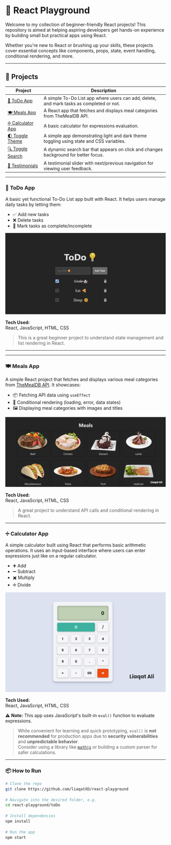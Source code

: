 # 🚀 React Playground

Welcome to my collection of beginner-friendly React projects! This repository is aimed at helping aspiring developers get hands-on experience by building small but practical apps using React.

Whether you're new to React or brushing up your skills, these projects cover essential concepts like components, props, state, event handling, conditional rendering, and more.

---

## 📁 Projects

| Project                              | Description                                                                              |
| ------------------------------------ | ---------------------------------------------------------------------------------------- |
| [📝 ToDo App](#todo-app)             | A simple To-Do List app where users can add, delete, and mark tasks as completed or not. |
| [🍽 Meals App](#meals-app)            | A React app that fetches and displays meal categories from TheMealDB API.                |
| [➗ Calculator App](#calculator-app) | A basic calculator for expressions evaluation.                                           |
| [🌓 Toggle Theme](#toggle-theme)         | A simple app demonstrating light and dark theme toggling using state and CSS variables.       |
| [🔍 Toggle Search](#toggle-search)       | A dynamic search bar that appears on click and changes background for better focus.           |
| [💬 Testimonials](#testimonials)         | A testimonial slider with next/previous navigation for viewing user feedback.                 |

---

### 📝 <a name="todo-app"></a> ToDo App

A basic yet functional To-Do List app built with React. It helps users manage daily tasks by letting them:

- ✅ Add new tasks
- ❌ Delete tasks
- 🔁 Mark tasks as complete/incomplete

![todo-app](./images/todo.png)

**Tech Used:**  
React, JavaScript, HTML, CSS

> This is a great beginner project to understand state management and list rendering in React.

---

---

### 🍽 <a name="meals-app"></a> Meals App

A simple React project that fetches and displays various meal categories from [TheMealDB API](https://www.themealdb.com/). It showcases:

- 📦 Fetching API data using `useEffect`
- 🔄 Conditional rendering (loading, error, data states)
- 🖼 Displaying meal categories with images and titles

![meals-app](./images/meals.png)

**Tech Used:**  
React, JavaScript, HTML, CSS

> A great project to understand API calls and conditional rendering in React.

---

### ➗ <a name="calculator-app"></a> Calculator App

A simple calculator built using React that performs basic arithmetic operations. It uses an input-based interface where users can enter expressions just like on a regular calculator.

- ➕ Add
- ➖ Subtract
- ✖️ Multiply
- ➗ Divide

![calculator-app](./images/calculator.png)

**Tech Used:**  
React, JavaScript, HTML, CSS

⚠️ **Note:** This app uses JavaScript's built-in `eval()` function to evaluate expressions.

> While convenient for learning and quick prototyping, `eval()` is **not recommended** for production apps due to **security vulnerabilities** and **unpredictable behavior**.  
> Consider using a library like [`mathjs`](https://mathjs.org/) or building a custom parser for safer calculations.

---

### 📦 How to Run

```bash
# Clone the repo
git clone https://github.com/liaqatXD/react-playground

# Navigate into the desired folder, e.g.
cd react-playground/toDo

# Install dependencies
npm install

# Run the app
npm start
```
